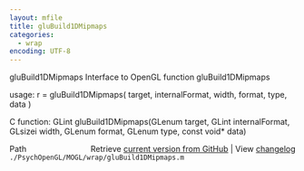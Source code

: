 ```yaml
---
layout: mfile
title: gluBuild1DMipmaps
categories:
  - wrap
encoding: UTF-8
---
```


gluBuild1DMipmaps  Interface to OpenGL function gluBuild1DMipmaps

usage:  r = gluBuild1DMipmaps( target, internalFormat, width, format, type, data )

C function:  GLint gluBuild1DMipmaps(GLenum target, GLint internalFormat, GLsizei width, GLenum format, GLenum type, const void\* data)


<div class="code_header" style="text-align:right;">
  <span style="float:left;">Path&nbsp;&nbsp;</span> <span class="counter">Retrieve <a href=
  "https://raw.github.com/Psychtoolbox-3/Psychtoolbox-3/beta/./PsychOpenGL/MOGL/wrap/gluBuild1DMipmaps.m">current version from GitHub</a> | View <a href=
  "https://github.com/Psychtoolbox-3/Psychtoolbox-3/commits/beta/./PsychOpenGL/MOGL/wrap/gluBuild1DMipmaps.m">changelog</a></span>
</div>
<div class="code">
  <code>./PsychOpenGL/MOGL/wrap/gluBuild1DMipmaps.m</code>
</div>
